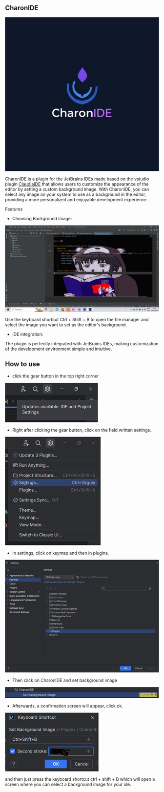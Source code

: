 ## CharonIDE

<img src="./img/logo.jpg">

CharonIDE is a plugin for the JetBrains IDEs made based on the vstudio plugin <a href="https://github.com/buchizo/ClaudiaIDE">ClaudiaIDE</a> that allows users to customize the appearance of the editor by setting a custom background image. With CharonIDE, you can select any image on your system to use as a background in the editor, providing a more personalized and enjoyable development experience.

Features
* Choosing Background Image: 
<img src="./img/image.png">

Use the keyboard shortcut Ctrl + Shift + B to open the file manager and select the image you want to set as the editor's background.

* IDE integration: 

The plugin is perfectly integrated with JetBrains IDEs, making customization of the development environment simple and intuitive.

## How to use

* click the gear button in the top right corner

<img src="./img/howto1.jpg">

* Right after clicking the gear button, click on the field written settings.

<img src="./img/howto2.jpg">

* In settings, click on keymap and then in plugins.

<img src="./img/howto3.jpg">

* Then click on CharonIDE and set background image

<img src="./img/howto4.jpg">

* Afterwards, a confirmation screen will appear, click ok.

<img src="./img/howto6.jpg">

and then just press the keyboard shortcut ctrl + shift + B which will open a screen where you can select a background image for your ide.